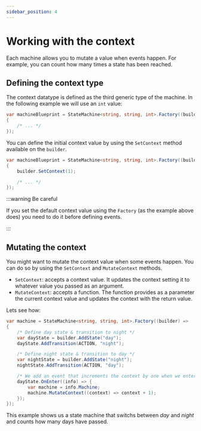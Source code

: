 ```yaml
---
sidebar_position: 4
---
```


# Working with the context

Each machine allows you to mutate a value when events happen. For example, you can count how many times a state has been reached.

## Defining the context type

The context datatype is defined as the third generic type of the machine. In the following example we will use an `int` value:

```csharp
var machineBlueprint = StateMachine<string, string, int>.Factory((builder) =>
{
    /* ... */
});
```

You can define the initial context value by using the `SetContext` method available on the `builder`.

```csharp
var machineBlueprint = StateMachine<string, string, int>.Factory((builder) =>
{
    builder.SetContext(1);

    /* ... */
});
```

:::warning Be careful

If you set the default context value using the `Factory` (as the example above does) you need to do it before defining events.

:::

## Mutating the context

You might want to mutate the context value when some events happen. You can do so by using the `SetContext` and `MutateContext` methods.

- `SetContext`: accepts a context value. It updates the context setting it to whatever value you passed as an argument.
- `MutateContext`: accepts a function. The function provides as a parameter the current context value and updates the context with the return value.

Lets see how:

```csharp
var machine = StateMachine<string, string, int>.Factory((builder) =>
{
    /* Define day state & transition to night */
    var dayState = builder.AddState("day");
    dayState.AddTransition(ACTION, "night");

    /* Define night state & transition to day */
    var nightState = builder.AddState("night");
    nightState.AddTransition(ACTION, "day");

    /* We add an event that increments the context by one when we enter the day state */
    dayState.OnEnter((info) => {
        var machine = info.Machine;
        machine.MutateContext((context) => context + 1);
    });
});
```

This example shows us a state machine that switchs between _day_ and _night_ and counts how many days have passed.
